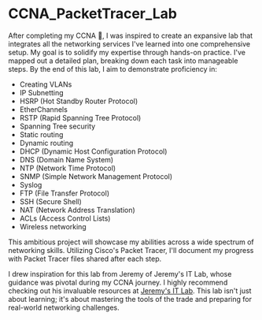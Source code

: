 # CCNA_PacketTracer_Lab #

After completing my CCNA 🎉, I was inspired to create an expansive lab that integrates all the networking services I've learned into one comprehensive setup. My goal is to solidify my expertise through hands-on practice. I've mapped out a detailed plan, breaking down each task into manageable steps. By the end of this lab, I aim to demonstrate proficiency in:

- Creating VLANs
- IP Subnetting
- HSRP (Hot Standby Router Protocol)
- EtherChannels
- RSTP (Rapid Spanning Tree Protocol)
- Spanning Tree security
- Static routing
- Dynamic routing
- DHCP (Dynamic Host Configuration Protocol)
- DNS (Domain Name System)
- NTP (Network Time Protocol)
- SNMP (Simple Network Management Protocol)
- Syslog
- FTP (File Transfer Protocol)
- SSH (Secure Shell)
- NAT (Network Address Translation)
- ACLs (Access Control Lists)
- Wireless networking

This ambitious project will showcase my abilities across a wide spectrum of networking skills. Utilizing Cisco's Packet Tracer, I'll document my progress with Packet Tracer files shared after each step. 

I drew inspiration for this lab from Jeremy of Jeremy's IT Lab, whose guidance was pivotal during my CCNA journey. I highly recommend checking out his invaluable resources at [Jeremy's IT Lab](https://www.jeremysitlab.com/). This lab isn't just about learning; it's about mastering the tools of the trade and preparing for real-world networking challenges.


